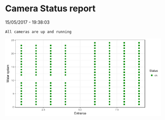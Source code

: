 Camera Status report
================
15/05/2017 - 19:38:03

    All cameras are up and running

![](camreport_files/figure-markdown_github/unnamed-chunk-2-1.png)

